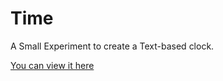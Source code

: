 # Time
A Small Experiment to create a Text-based clock.

[You can view it here](http://aritro.me/Time)


